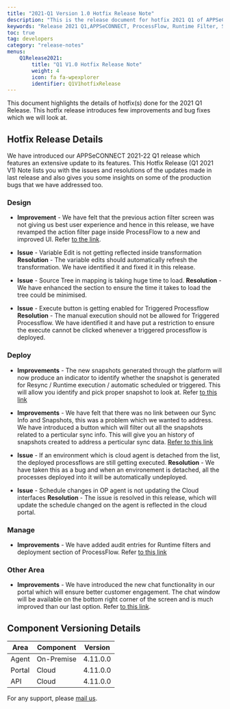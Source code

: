 ```yaml
---
title: "2021-Q1 Version 1.0 Hotfix Release Note"
description: "This is the release document for hotfix 2021 Q1 of APPSeCONNECT."
keywords: "Release 2021 Q1,APPSeCONNECT, ProcessFlow, Runtime Filter, Snapshots"
toc: true
tag: developers
category: "release-notes"
menus: 
    Q1Release2021:
        title: "Q1 V1.0 Hotfix Release Note"
        weight: 4
        icon: fa fa-wpexplorer
        identifier: Q1V1hotfixRelease
---
```

This document highlights the details of hotfix(s) done for the 2021 Q1 Release. 
This hotfix release introduces few improvements and bug fixes which we will look at. 

## Hotfix Release Details 

We have introduced our APPSeCONNECT 2021-22 Q1 release which features an extensive update to its features. This Hotfix Release (Q1 2021 V1) Note lists you with the issues and resolutions of the updates made in last release and also gives you some insights on some of the production bugs that we have addressed too.

### Design 

- **Improvement** - We have felt that the previous action filter screen was not giving us best user experience and hence in this release, we have revamped the action filter page inside ProcessFlow to a new and improved UI. Refer [to the link](/processflow/manage-actions-actionfilters-errorfilters/#adding-action-filters). 

- **Issue** - Variable Edit is not getting reflected inside transformation
 **Resolution** - The variable edits should automatically refresh the transformation. We have identified it and fixed it in this release. 

- **Issue** - Source Tree in mapping is taking huge time to load.
 **Resolution** - We have enhanced the section to ensure the time it takes to load the tree could be minimised. 

- **Issue** - Execute button is getting enabled for Triggered Processflow
 **Resolution** - The manual execution should not be allowed for Triggered Processflow. We have identified it and have put a restriction to ensure the execute cannot be clicked whenever a triggered processflow is deployed.

### Deploy  

- **Improvements** - The new snapshots generated through the platform will now produce an indicator to identify whether the snapshot is generated for Resync / Runtime execution / automatic scheduled or triggered. This will allow you identify and pick proper snapshot to look at. Refer [to this link](/processflow/retry-processflow/#sync-info--retry)
- **Improvements** - We have felt that there was no link between our Sync Info and Snapshots, this was a problem which we wanted to address. We have introduced a button which will filter out all the snapshots related to a perticular sync info. This will give you an history of snapshots created to address a perticular sync data. [Refer to this link](/processflow/retry-processflow/#sync-info--retry)

- **Issue** - If an environment which is cloud agent is detached from the list, the deployed processflows are still getting executed.
 **Resolution** - We have taken this as a bug and when an environement is detached, all the processes deployed into it will be automatically undeployed.

- **Issue** - Schedule changes in OP agent is not updating the Cloud interfaces
 **Resolution** - The issue is resolved in this release, which will update the schedule changed on the agent is reflected in the cloud portal.

### Manage  

- **Improvements** - We have added audit entries for Runtime filters and deployment section of ProcessFlow.  Refer [to this link](/accessing%20portal/accessing-portal/#feeds)

### Other Area

- **Improvements** - We have introduced the new chat functionality in our portal which will ensure better customer engagement. The chat window will be available on the bottom right corner of the screen and is much improved than our last option. Refer [to this link](/accessing%20portal/accessing-portal/#chat).


## Component Versioning Details

|Area|Component|Version|
|----|----------|-------|
|Agent| On-Premise|4.11.0.0|  
|Portal| Cloud|4.11.0.0|
|API|Cloud|4.11.0.0|


For any support, please [mail us](support@appseconnect.com).